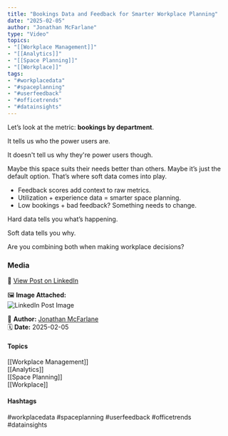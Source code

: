```yaml
---
title: "Bookings Data and Feedback for Smarter Workplace Planning"  
date: "2025-02-05"  
author: "Jonathan McFarlane"  
type: "Video"  
topics:  
- "[[Workplace Management]]"  
- "[[Analytics]]"  
- "[[Space Planning]]"  
- "[[Workplace]]"    
tags:  
- "#workplacedata"  
- "#spaceplanning"  
- "#userfeedback"  
- "#officetrends"  
- "#datainsights" 
---
```


 

Let’s look at the metric: **bookings by department**.

It tells us who the power users are.

It doesn't tell us why they're power users though.

Maybe this space suits their needs better than others. Maybe it’s just the default option. That’s where soft data comes into play.

- Feedback scores add context to raw metrics.  
- Utilization + experience data = smarter space planning.  
- Low bookings + bad feedback? Something needs to change.

Hard data tells you what’s happening.

Soft data tells you why.

Are you combining both when making workplace decisions?

### Media

🔗 [View Post on LinkedIn](https://www.linkedin.com/feed/update/urn:li:activity:7292749142601211904)  
  
🖼 **Image Attached:**  
![LinkedIn Post Image](https://media.licdn.com/dms/image/v2/D5605AQFkViuOKS3oOw/videocover-high/B56ZTUIUQjGoBs-/0/1738726842172?e=1742263200&v=beta&t=xmJdDzHg--19OnMBBW0LukfYKb7kKGfy__aAAxakwVE)  
  
👤 **Author:** [Jonathan McFarlane](https://www.linkedin.com/in/jonathanmcfarlane/)  
🗓️ **Date:** 2025-02-05

#### Topics

[[Workplace Management]]  
[[Analytics]]  
[[Space Planning]]  
[[Workplace]]  

#### Hashtags

#workplacedata #spaceplanning #userfeedback #officetrends #datainsights